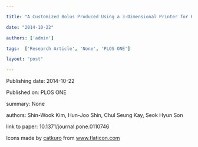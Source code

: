 ---
title: "A Customized Bolus Produced Using a 3-Dimensional Printer for Radiotherapy"
date: "2014-10-22"
authors: ['admin']
tags:  ['Research Article', 'None', 'PLOS ONE']
layout: "post"
---
Publishing date: 2014-10-22

Published on: PLOS ONE

summary: None

authors: Shin-Wook Kim, Hun-Joo Shin, Chul Seung Kay, Seok Hyun Son

link to paper: 10.1371/journal.pone.0110746

Icons made by <a href="https://www.flaticon.com/free-icon/bookshelves_3576884" title="catkuro">catkuro</a> from <a href="https://www.flaticon.com/" title="Flaticon"> www.flaticon.com</a>